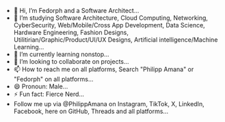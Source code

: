 - 👋 Hi, I’m Fedorph and a Software Architect...
- 👀 I’m studying Software Architecture, Cloud Computing, Networking, CyberSecurity, Web/Mobìle/Cross App Development, Data Science, Hardware Engineering, Fashion Designs, Utilitirian/Graphic/Product/UI/UX Designs, Artificial intelligence/Machine Learning...
- 🌱 I’m currently learning nonstop...
- 💞️ I’m looking to collaborate on projects...
- 📫 How to reach me on all platforms, Search "Philipp Amana" or "Fedorph" on all platforms...
- 😄 Pronoun: Male...
- ⚡ Fun fact: Fierce Nerd...
- Follow me up via @PhilippAmana on Instagram, TikTok, X, LinkedIn, Facebook, here on GitHub, Threads and all platforms...

<!---
Philipp Amana is a ✨ special ✨ repository because its `README.md` (this file) appears on your GitHub profile.
You can click the Preview link to take a look at your changes.
--->
